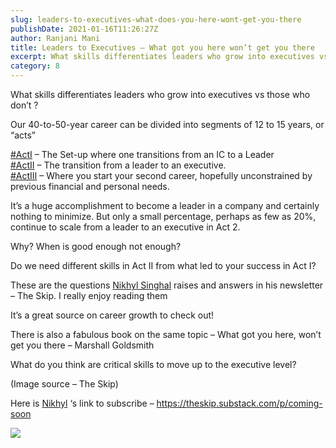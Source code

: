 ```yaml
---
slug: leaders-to-executives-what-does-you-here-wont-get-you-there
publishDate: 2021-01-16T11:26:27Z
author: Ranjani Mani
title: Leaders to Executives – What got you here won’t get you there 
excerpt: What skills differentiates leaders who grow into executives vs those who don’t ? Our 40-to-50-year career can be divided into segments of 12 to 15 years, or “acts” #ActI – The Set-up where one transitions from an IC to a Leader #ActII – The transition from a leader to an executive. #ActIII – Where you start your second  ... 
category: 8
---
```


What skills differentiates leaders who grow into executives vs those who don’t ?

Our 40-to-50-year career can be divided into segments of 12 to 15 years, or “acts”  
  
[#ActI](https://www.linkedin.com/feed/hashtag/?keywords=acti&highlightedUpdateUrns=urn%3Ali%3Aactivity%3A6754722343534370816) – The Set-up where one transitions from an IC to a Leader  
[#ActII](https://www.linkedin.com/feed/hashtag/?keywords=actii&highlightedUpdateUrns=urn%3Ali%3Aactivity%3A6754722343534370816) – The transition from a leader to an executive.  
[#ActIII](https://www.linkedin.com/feed/hashtag/?keywords=actiii&highlightedUpdateUrns=urn%3Ali%3Aactivity%3A6754722343534370816) – Where you start your second career, hopefully unconstrained by previous financial and personal needs.  
  
It’s a huge accomplishment to become a leader in a company and certainly nothing to minimize. But only a small percentage, perhaps as few as 20%, continue to scale from a leader to an executive in Act 2.  
  
Why? When is good enough not enough?  
  
Do we need different skills in Act II from what led to your success in Act I?  
  
These are the questions [Nikhyl Singhal](https://www.linkedin.com/in/ACoAAAATt9cB-kJGIgH0rlS7J9pNtNHbYywcxmc) raises and answers in his newsletter – The Skip. I really enjoy reading them  
  
It’s a great source on career growth to check out!  
  
There is also a fabulous book on the same topic – What got you here, won’t get you there – Marshall Goldsmith  
  
What do you think are critical skills to move up to the executive level?  
  
(Image source – The Skip)

Here is [Nikhyl](https://www.linkedin.com/in/ACoAAAATt9cB-kJGIgH0rlS7J9pNtNHbYywcxmc/) ‘s link to subscribe – <https://theskip.substack.com/p/coming-soon>

![](https://i0.wp.com/ranjanimani.com/wp-content/uploads/2021/01/TheSkip.jpg?fit=620%2C394&ssl=1) 